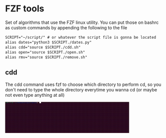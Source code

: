 # FZF tools

Set of algorithms that use the FZF linux utility. You can put those on bashrc as custom commands by appending the following to the file

```shell
SCRIPT="~/script/" # or whatever the script file is gonna be located
alias dates="python3 $SCRIPT./dates.py"
alias cdd="source $SCRIPT./cdd.sh"
alias open="source $SCRIPT./open.sh"
alias rmv="source $SCRIPT./remove.sh"
```



## cdd

The cdd command uses fzf to choose which directory to perform cd, so you don't need to type the whole directory everytime you wanna cd (or maybe not even type anything at all)

<img src="https://github.com/4tila/FZF_tools/blob/main/imgs/output.gif" width="400" height="100" />
